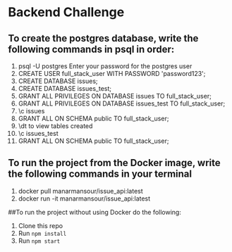 # Backend Challenge

## To create the postgres database, write the following commands in psql in order:

1. psql -U postgres
   Enter your password for the postgres user
2. CREATE USER full_stack_user WITH PASSWORD 'password123';
3. CREATE DATABASE issues;
4. CREATE DATABASE issues_test;
5. GRANT ALL PRIVILEGES ON DATABASE issues TO full_stack_user;
6. GRANT ALL PRIVILEGES ON DATABASE issues_test TO full_stack_user;
7. \c issues
8. GRANT ALL ON SCHEMA public TO full_stack_user;
9. \dt
   to view tables created
10. \c issues_test
11. GRANT ALL ON SCHEMA public TO full_stack_user;

## To run the project from the Docker image, write the following commands in your terminal

1. docker pull manarmansour/issue_api:latest
2. docker run -it manarmansour/issue_api:latest

##To run the project without using Docker do the following:

1. Clone this repo
2. Run `npm install`
3. Run `npm start`
